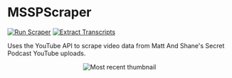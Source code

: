 # MSSPScraper
[![Run Scraper](https://github.com/daltonturner/MSSPScraper/actions/workflows/run_scraper.yml/badge.svg)](https://github.com/daltonturner/MSSPScraper/actions/workflows/run_scraper.yml) [![Extract Transcripts](https://github.com/daltonturner/MSSPScraper/actions/workflows/extract_transcripts.yml/badge.svg)](https://github.com/daltonturner/MSSPScraper/actions/workflows/extract_transcripts.yml)

Uses the YouTube API to scrape video data from Matt And Shane's Secret Podcast YouTube uploads.

<p align="center"><img src="https://i.ytimg.com/vi/xZm06tf-CZs/maxresdefault.jpg" alt="Most recent thumbnail" max-width="500px" max-height="500px"></p>
